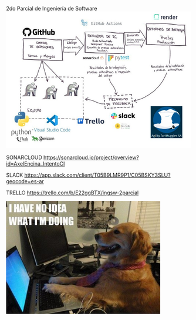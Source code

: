 2do Parcial de Ingeniería de Software
![Esquema](image.png)

SONARCLOUD
https://sonarcloud.io/project/overview?id=AxelEncina_IntentoCI

SLACK
https://app.slack.com/client/T05B9LMR9P1/C05BSKY3SLU?geocode=es-ar

TRELLO
https://trello.com/b/E22ggBTX/ingsw-2parcial

![Imagen](image-1.png)